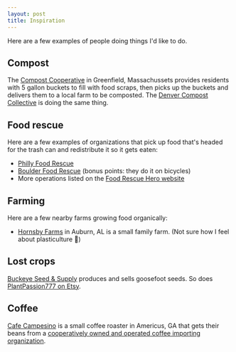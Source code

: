 ```yaml
---
layout: post
title: Inspiration
---
```


Here are a few examples of people doing things I'd like to do.

## Compost

The [Compost Cooperative](https://thecompostcooperative.com/) in Greenfield, Massachussets provides residents with 5 gallon buckets to fill with food scraps, then picks up the buckets and delivers them to a local farm to be composted. The [Denver Compost Collective](https://denvercompostcollective.com/) is doing the same thing.

## Food rescue

Here are a few examples of organizations that pick up food that's headed for the trash can and redistribute it so it gets eaten:

- [Philly Food Rescue](https://phillyfoodrescue.org/)
- [Boulder Food Rescue](https://www.boulderfoodrescue.org/) (bonus points: they do it on bicycles)
- More operations listed on the [Food Rescue Hero website](https://www.foodrescuehero.org/food-rescue-hero-network)

## Farming

Here are a few nearby farms growing food organically:

- [Hornsby Farms](https://hornsbyfarms.com/) in Auburn, AL is a small family farm. (Not sure how I feel about plasticulture 🤔)

## Lost crops

[Buckeye Seed & Supply](http://buckeyeseed.com/index.html) produces and sells goosefoot seeds. So does [PlantPassion777 on Etsy](https://www.etsy.com/shop/PlantPassion777?ref=simple-shop-header-name&listing_id=1155288161).

## Coffee

[Cafe Campesino](https://www.cafecampesino.com/) is a small coffee roaster in Americus, GA that gets their beans from a [cooperatively owned and operated coffee importing organization](https://coopcoffees.coop/).
